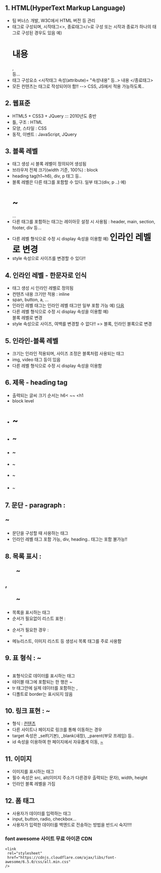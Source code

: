## 1. HTML(HyperText Markup Language)
- 팀 버너스 개발, W3C에서 HTML 버전 등 관리
- 태그로 구성되며, 시작태그<>, 종료태그</>로 구성
  또는 시작과 종료가 하나의 태그로 구성된 경우도 있음
  예) <h1>내용</h1>, <br/> 등...
- 태그 구성요소
  <시작태그  속성(attribute)= "속성내용" 등..> 내용 </종료태그>
- 모든 컨텐츠는 태그로 작성되어야 함!!  --> CSS, JS에서 적용 가능하도록..

## 2. 웹표준
- HTML5 + CSS3 + JQuery  ::: 2010년도 중반
- 틀, 구조 : HTML
- 모양, 스타일 : CSS
- 동작, 이벤트 : JavaScript, JQuery

## 3. 블록 레벨
- 태그 생성 시 블록 레벨이 정의되어 생성됨
- 브라우저 전체 크기(width 기준, 100%) : block
- heading tag(h1~h6), div, p 태그 등..
- 블록 레벨은 다른 태그를 포함할 수 있다. 일부 태그(div, p ..)
  예) <div>
        <h1>~</h1> 
        ...
      </div>
- 다른 태그를 포함하는 태그는 레이아웃 설정 시 사용됨
  : header, main, section, footer, div 등...
- 다른 레벨 형식으로 수정 시  display 속성을 이용함
  예) <h1 style="display:inline;">인라인 레벨로 변경</h1>
- style 속성으로 사이즈를 변경할 수 있다!!

## 4. 인라인 레벨 - 한문자로 인식
- 태그 생성 시 인라인 레벨로 정의됨
- 컨텐츠 내용 크기만 적용 : inline
- span, button, a, ...
- 인라인 레벨 태그는 인라인 레벨 태그만 일부 포함 가능
  예) <span> <a href="">다음</a> </span>
- 다른 레벨 형식으로 수정 시  display 속성을 이용함
  예) <span style="display:block;">블록 레벨로 변경</span>
- style 속성으로 사이즈, 여백를 변경할 수 없다!! => 블록, 인라인 블록으로 변경 

## 5. 인라인-블록 레벨
- 크기는 인라인 적용되며, 사이즈 조정은 블록처럼 사용되는 태그
- img, video  태그 등이 있음
- 다른 레벨 형식으로 수정 시  display 속성을 이용함

## 6. 제목 - heading tag 
- 출력되는 글씨 크기 순서는 h6< ~~ <h1
- block level
- <h1> ~ </h1>
- <h2> ~ </h2>
- <h3> ~ </h3>
- <h4> ~ </h4>
- <h5> ~ </h5>
- <h6> ~ </h6>

## 7.  문단 - paragraph : <p>~</p>
- 문단을 구성할 때 사용하는 태그
- 인라인 레벨 태그 포함 가능, div, heading.. 태그는 포함 불가능!!

## 8. 목록 표시 : <ul>~</ul>, <ol>~</ol>
- 목록을 표시하는 태그
- 순서가 필요없이 리스트 표현 : <ul>~</ul>
- 순서가 필요한 경우 : <ol>~</ol>
- 메뉴리스트, 이미지 리스트 등 생성시 목록 태그를 주로 사용함

## 9. 표 형식 : <table> ~ </table>
- 표형식으로 데이터를 표시하는 태그
- 테이블 태그에 포함되는 한 행은 <tr>~</tr>
- tr 태그안에 실제 데이터를 포함하는 <th>, <td>
- 디폴트로 border는 표시되지 않음


## 10. 링크 표현<Anchor> : <a> ~<a>
- 형식 : <a href="절대/상대 경로" target="">컨텐츠</a> 
- 다른 사이트나 페이지로 링크를 통해 이동하는 경우 
- target 속성은 _self(기본), _blank(새창), _parent(부모 프레임) 등..
- id 속성을 이용하여 한 페이지에서 자유롭게 이동, <a href="#아이디">~</a>

## 11. 이미지
- 이미지를 표시하는 태그
- 필수 속성은 src, alt(이미지 주소가 다른경우 출력되는 문자), width, height
- 인라인 블록 레벨을 가짐

## 12. 폼 태그
- 사용자가 데이터를 입력하는 태그
- input, button, radio, checkbox...
- 사용자가 입력한 데이터를 백엔드로 전송하는 방법을 반드시 숙지!!!!

### font awesome 사이트 무료 아이콘 CDN
 ```
 <link
  rel="stylesheet"
  href="https://cdnjs.cloudflare.com/ajax/libs/font-awesome/6.5.0/css/all.min.css"
/>
```


